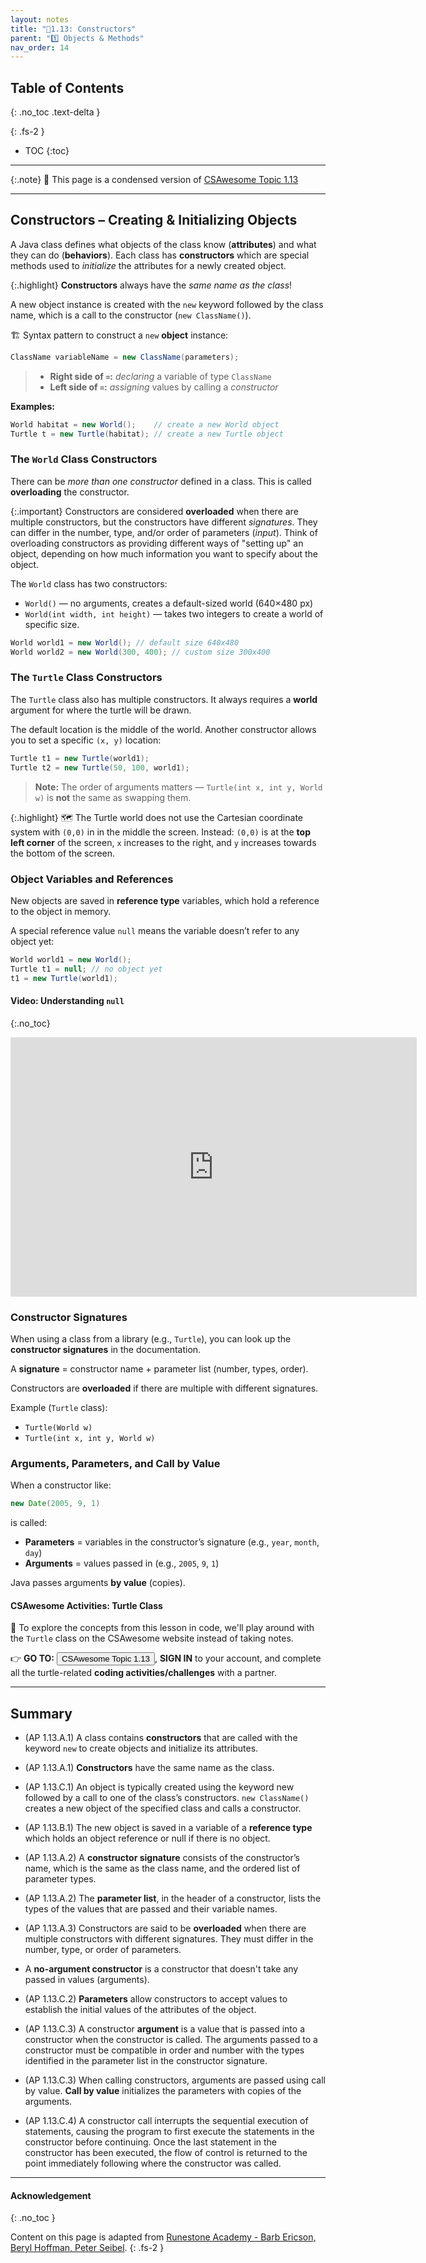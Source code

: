 ```yaml
---
layout: notes
title: "📓1.13: Constructors" 
parent: "1️⃣ Objects & Methods"
nav_order: 14
---
```


## Table of Contents
{: .no_toc .text-delta }

{: .fs-2 }
- TOC
{:toc}

---

{:.note}
📖 This page is a condensed version of [CSAwesome Topic 1.13](https://runestone.academy/ns/books/published/csawesome2/topic-1-13-constructors.html) 

---

## Constructors – Creating & Initializing Objects

A Java class defines what objects of the class know (**attributes**) and what they can do (**behaviors**). Each class has **constructors** which are special methods used to _initialize_ the attributes for a newly created object. 

{:.highlight}
**Constructors** always have the _same name as the class_! 

A new object instance is created with the `new` keyword followed by the class name, which is a call to the constructor (`new ClassName()`).

<div class="imp" markdown="block">
    
🏗️ Syntax pattern to construct a `new` **object** instance:

```java
ClassName variableName = new ClassName(parameters);
```
> * **Right side of `=`:** _declaring_ a variable of type `ClassName`
> * **Left side of `=`:** _assigning_ values by calling a _constructor_ 

</div>

**Examples:**
```java
World habitat = new World();    // create a new World object
Turtle t = new Turtle(habitat); // create a new Turtle object
```

### The `World` Class Constructors

There can be _more than one constructor_ defined in a class. This is called **overloading** the constructor. 

{:.important}
Constructors are considered **overloaded** when there are multiple constructors, but the constructors have different _signatures_. They can differ in the number, type, and/or order of parameters (_input_). Think of overloading constructors as providing different ways of "setting up" an object, depending on how much information you want to specify about the object.

The `World` class has two constructors:

* `World()` — no arguments, creates a default-sized world (640×480 px)
* `World(int width, int height)` — takes two integers to create a world of specific size.

```java
World world1 = new World(); // default size 640x480
World world2 = new World(300, 400); // custom size 300x400
```

### The `Turtle` Class Constructors

The `Turtle` class also has multiple constructors.
It always requires a **world** argument for where the turtle will be drawn.

The default location is the middle of the world. Another constructor allows you to set a specific `(x, y)` location:

```java
Turtle t1 = new Turtle(world1);
Turtle t2 = new Turtle(50, 100, world1);
```

> **Note:** The order of arguments matters — `Turtle(int x, int y, World w)` is **not** the same as swapping them.

{:.highlight}
🗺️ The Turtle world does not use the Cartesian coordinate system with `(0,0)` in in the middle the screen. Instead: `(0,0)` is at the **top left corner** of the screen, `x` increases to the right, and `y` increases towards the bottom of the screen.

### Object Variables and References

New objects are saved in **reference type** variables, which hold a reference to the object in memory.

A special reference value `null` means the variable doesn’t refer to any object yet:

```java
World world1 = new World();
Turtle t1 = null; // no object yet
t1 = new Turtle(world1);
```

#### Video: Understanding `null`
{:.no_toc}

<iframe width="650" height="415" src="https://www.youtube.com/embed/5fpjgXAV2BU" title="YouTube video" frameborder="0" allowfullscreen></iframe>

### Constructor Signatures

When using a class from a library (e.g., `Turtle`), you can look up the **constructor signatures** in the documentation.

A **signature** = constructor name + parameter list (number, types, order).

Constructors are **overloaded** if there are multiple with different signatures.

Example (`Turtle` class):

* `Turtle(World w)`
* `Turtle(int x, int y, World w)`

### Arguments, Parameters, and Call by Value

When a constructor like:

```java
new Date(2005, 9, 1)
```

is called:

* **Parameters** = variables in the constructor’s signature (e.g., `year`, `month`, `day`)
* **Arguments** = values passed in (e.g., `2005`, `9`, `1`)

Java passes arguments **by value** (copies).

#### CSAwesome Activities: Turtle Class

<div class="task" markdown="block">

🐢 To explore the concepts from this lesson in code, we'll play around with the `Turtle` class on the CSAwesome website instead of taking notes.  

👉 **GO TO:** <a href="https://runestone.academy/ns/books/published/csawesome2/topic-1-13-constructors.html"><button class="btn">CSAwesome Topic 1.13</button></a>, **SIGN IN** to your account, and complete all the turtle-related **coding activities/challenges** with a partner. 

</div>

---

## Summary

- (AP 1.13.A.1) A class contains **constructors** that are called with the keyword ``new`` to create objects and initialize its attributes. 

- (AP 1.13.A.1) **Constructors** have the same name as the class.

- (AP 1.13.C.1) An object is typically created using the keyword new followed by a call to one of the class’s constructors. ``new ClassName()`` creates a new object of the specified class and calls a constructor.

- (AP 1.13.B.1) The new object is saved in a variable of a **reference type** which holds an object reference or null if there is no object.

- (AP 1.13.A.2) A **constructor signature** consists of the constructor’s name, which is the same as the class name, and the ordered list of parameter types. 

- (AP 1.13.A.2) The **parameter list**, in the header of a constructor, lists the types of the values that are passed and their variable names.

- (AP 1.13.A.3) Constructors are said to be **overloaded** when there are multiple constructors with different signatures. They must differ in the number, type, or order of parameters.

- A **no-argument constructor** is a constructor that doesn't take any passed in values (arguments).

- (AP 1.13.C.2) **Parameters** allow constructors to accept values to establish the initial values of the attributes of the object.

- (AP 1.13.C.3) A constructor **argument** is a value that is passed into a constructor when the constructor is called. The arguments passed to a constructor must be compatible in order and number with the types identified in the parameter list in the constructor signature. 

- (AP 1.13.C.3) When calling constructors, arguments are passed using call by value. **Call by value** initializes the parameters with copies of the arguments.

- (AP 1.13.C.4) A constructor call interrupts the sequential execution of statements, causing the program to first execute the statements in the constructor before continuing. Once the last statement in the constructor has been executed, the flow of control is returned to the point immediately following where the constructor was called.

---

#### Acknowledgement
{: .no_toc }

Content on this page is adapted from [Runestone Academy - Barb Ericson, Beryl Hoffman, Peter Seibel](https://runestone.academy/ns/books/published/csawesome2/csawesome2.html).
{: .fs-2 }
